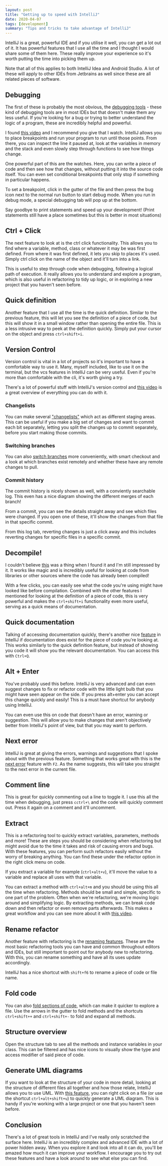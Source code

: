 ```yaml
---
layout: post
title: "Getting up to speed with IntelliJ"
date: 2020-04-07
tags: [development]
summary: "Tips and tricks to take advantage of IntelliJ"
---
```


IntelliJ is a great, powerful IDE and if you utilise it well, you can get a lot out of it. It has powerful features that I use all the time and I thought I would share some of them here. These really improve your experience so it's worth putting the time into picking them up.

Note that all of this applies to both IntelliJ Idea and Android Studio. A lot of these will apply to other IDEs from Jetbrains as well since these are all related pieces of software.

## Debugging

The first of these is probably the most obvious, the [debugging tools](https://www.jetbrains.com/help/idea/debugging-code.html) - these kind of debugging tools are in most IDEs but that doesn't make them any less useful. If you're looking for a bug or trying to better understand the logic of a program, these are incredibly helpful and powerful.

I found [this video](https://youtu.be/1bCgzjatcr4) and I recommend you give that I watch. IntelliJ allows you to place breakpoints and run your program to run until those points. From there, you can inspect the line it paused at, look at the variables in memory and the stack and even slowly step through functions to see how things change.

One powerful part of this are the watches. Here, you can write a piece of code and then see how that changes, without putting it into the source code itself. You can even set conditional breakpoints that only stop if something in particular happens.

To set a breakpoint, click in the gutter of the file and then press the bug icon next to the normal run button to start debug mode. When you run in debug mode, a special debugging tab will pop up at the bottom.

Say goodbye to print statements and speed up your development! (Print statements still have a place sometimes but this is better in most situations)

## Ctrl + Click

The next feature to look at is the ctrl click functionality. This allows you to find where a variable, method, class or whatever it may be was first defined. From where it was first defined, it lets you skip to places it's used. Simply ctrl click on the name of the object and it'll turn into a link.

This is useful to step through code when debugging, following a logical path of execution. It really allows you to understand and explore a program, which is also useful in refactoring to tidy up logic, or in exploring a new project that you haven't seen before.

## Quick definition

Another feature that I use all the time is the quick definition. Similar to the previous feature, this will let you see the definition of a piece of code, but this will show it in a small window rather than opening the entire file. This is a less intrusive way to peek at the definition quickly. Simply put your cursor on the object and press `ctrl+shift+i`.

## Version Control

Version control is vital in a lot of projects so it's important to have a comfortable way to use it. Many, myself included, like to use it on the terminal, but the vcs features in IntelliJ can be very useful. Even if you're more than comfortable with the cli, it's worth giving a try.

There's a lot of powerful stuff with IntelliJ's version control and [this video](https://youtu.be/MaQnpCaiop0) is a great overview of everything you can do with it.

### Changelists

You can make several ["changelists"](https://www.jetbrains.com/help/idea/managing-changelists.html) which act as different staging areas. This can be useful if you make a big set of changes and want to commit each bit separately, letting you split the changes up to commit separately, before you start making those commits.

### Switching branches

You can also [switch branches](https://www.jetbrains.com/help/idea/manage-branches.html) more conveniently, with smart checkout and a look at which branches exist remotely and whether these have any remote changes to pull.

### Commit history

The commit history is nicely shown as well, with a conviently searchable log. This even has a nice diagram showing the different merges of each branch!

From a commit, you can see the details straight away and see which files were changed. If you open one of these, it'll show the changes from that file in that specific commit.

From this log tab, reverting changes is just a click away and this includes reverting changes for specific files in a specific commit.

## Decompile!

I couldn't believe [this](https://youtu.be/znhW69pM-7U) was a thing when I found it and I'm still impressed by it. It works like magic and is incredibly useful for looking at code from libraries or other sources where the code has already been compiled!

With a few clicks, you can easily see what the code you're using might have looked like before compilation. Combined with the other features I mentioned for looking at the definition of a piece of code, this is very powerful and makes the `ctrl+shift+i` functionality even more useful, serving as a quick means of documentation.

## Quick documentation

Talking of accessing documentation quickly, there's another nice [feature](https://www.jetbrains.com/help/idea/viewing-reference-information.html#inline-quick-documentation) in IntelliJ if documentation does exist for the piece of code you're looking at. This works similarly to the quick definition feature, but instead of showing you code it will show you the relevant documentation. You can access this with `Ctrl+Q`.

## Alt + Enter

You've probably used this before. IntelliJ is very advanced and can even suggest changes to fix or refactor code with the little light bulb that you might have seen appear on the side. If you press alt+enter you can accept this change quickly and easily! This is a must have shortcut for anybody using IntelliJ.

You can even use this on code that doesn't have an error, warning or suggestion. This will allow you to make changes that aren't objectively better from IntelliJ's point of view, but that you may want to perform.

## Next error

IntelliJ is great at giving the errors, warnings and suggestions that I spoke about with the previous feature. Something that works great with this is the [next error](https://www.jetbrains.com/help/idea/viewing-reference-information.html#inline-quick-documentation) feature with `F2`. As the name suggests, this will take you straight to the next error in the current file.

## Comment line

This is great for quickly commenting out a line to toggle it. I use this all the time when debugging, just press `cctrl+\` and the code will quickly comment out. Press it again on a comment and it'll uncomment.

## Extract

This is a refactoring tool to quickly extract variables, parameters, methods and more! These are steps you should be considering when refactoring but might avoid due to the time it takes and risk of causing errors and bugs. With these features, you can perform such refactors easily without the worry of breaking anything. You can find these under the refactor option in the right click menu on code.

If you extract a variable for example (`ctrl+alt+v`), it'll move the value to a variable and replace all uses with that variable.

You can extract a method with `ctrl+alt+m` and you should be using this all the time when refactoring. Methods should be small and simple, specific to one part of the problem. Often when we're refactoring, we're moving logic around and simplifying logic. By extracting methods, we can break code down and then refactor or even remove parts afterwards. This makes a great workflow and you can see more about it with [this video](https://youtu.be/1a_tCXDivZ4).

## Rename refactor

Another feature with refactoring is the [renaming features](https://youtu.be/_Fv7Bn9qwkI). These are the most basic refactoring tools you can have and common throughout editors and IDEs, but still important to point out for anybody new to refactoring. With this, you can rename something and have all its uses update accordingly.

IntelliJ has a nice shortcut with `shift+f6` to rename a piece of code or file name.

## Fold code

You can also [fold sections of code](https://www.jetbrains.com/help/idea/code-folding-settings.html), which can make it quicker to explore a file. Use the arrows in the gutter to fold methods and the shortcuts `ctrl+shift++` and `ctrl+shift+-` to fold and expand all methods.

## Structure overview

Open the structure tab to see all the methods and instance variables in your class. This can be filtered and has nice icons to visually show the type and access modifier of said piece of code.

## Generate UML diagrams

If you want to look at the structure of your code in more detail, looking at the structure of different files all together and how those relate, IntelliJ allows you to use UML. With [this feature](https://www.jetbrains.com/help/idea/class-diagram.html), you can right click on a file (or use the shortcut `ctrl+alt+shift+u`) to quickly generate a UML diagram. This is handy if you're working with a large project or one that you haven't seen before.

## Conclusion

There's a lot of great tools in IntelliJ and I've really only scratched the surface here. IntelliJ is an incredibly complex and advanced IDE with a lot of power hidden away. When you explore it and look into all it can do, you'll be amazed how much it can improve your workflow. I encourage you to try out these features and have a look around to see what else you can find.
